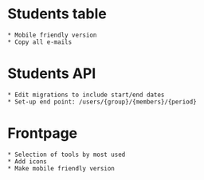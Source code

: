 # Students table

    * Mobile friendly version
    * Copy all e-mails

# Students API

    * Edit migrations to include start/end dates
    * Set-up end point: /users/{group}/{members}/{period}

# Frontpage

    * Selection of tools by most used
    * Add icons
    * Make mobile friendly version
